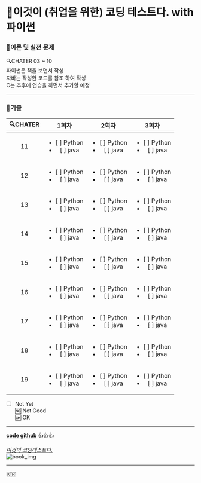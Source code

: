 # :book:이것이 (취업을 위한) 코딩 테스트다. with 파이썬

### :page_with_curl:이론 및 실전 문제
:mag:CHATER 03 ~ 10<br/>
파이썬은 책을 보면서 작성<br/>
자바는 작성한 코드를 참조 하여 작성<br/>
C는 추후에 연습을 하면서 추가할 예정

---

### :page_with_curl:기출

:mag:CHATER|1회차|2회차|3회차
:------:|:----:|:----:|:----:
11|<ul><li>[ ] Python</li><li>[ ] java</li></ul>|<ul><li>[ ] Python</li><li>[ ] java</li></ul>|<ul><li>[ ] Python</li><li>[ ] java</li></ul>
12|<ul><li>[ ] Python</li><li>[ ] java</li></ul>|<ul><li>[ ] Python</li><li>[ ] java</li></ul>|<ul><li>[ ] Python</li><li>[ ] java</li></ul>
13|<ul><li>[ ] Python</li><li>[ ] java</li></ul>|<ul><li>[ ] Python</li><li>[ ] java</li></ul>|<ul><li>[ ] Python</li><li>[ ] java</li></ul>
14|<ul><li>[ ] Python</li><li>[ ] java</li></ul>|<ul><li>[ ] Python</li><li>[ ] java</li></ul>|<ul><li>[ ] Python</li><li>[ ] java</li></ul>
15|<ul><li>[ ] Python</li><li>[ ] java</li></ul>|<ul><li>[ ] Python</li><li>[ ] java</li></ul>|<ul><li>[ ] Python</li><li>[ ] java</li></ul>
16|<ul><li>[ ] Python</li><li>[ ] java</li></ul>|<ul><li>[ ] Python</li><li>[ ] java</li></ul>|<ul><li>[ ] Python</li><li>[ ] java</li></ul>
17|<ul><li>[ ] Python</li><li>[ ] java</li></ul>|<ul><li>[ ] Python</li><li>[ ] java</li></ul>|<ul><li>[ ] Python</li><li>[ ] java</li></ul>
18|<ul><li>[ ] Python</li><li>[ ] java</li></ul>|<ul><li>[ ] Python</li><li>[ ] java</li></ul>|<ul><li>[ ] Python</li><li>[ ] java</li></ul>
19|<ul><li>[ ] Python</li><li>[ ] java</li></ul>|<ul><li>[ ] Python</li><li>[ ] java</li></ul>|<ul><li>[ ] Python</li><li>[ ] java</li></ul>

- [ ] Not Yet<br/>
:ng: Not Good<br/>
:ok: OK

---

**[code github](https://github.com/ndb796/python-for-coding-test "나동빈님의 깃")**
:+1::+1::+1:

*[이것이 코딩테스트다.](https://www.hanbit.co.kr/store/books/look.php?p_code=B8945183661 "한빛미디어 페이지")*<br/>
![book_img](https://www.hanbit.co.kr/data/books/B8945183661_l.jpg "Book Cover")

---

:kr:
